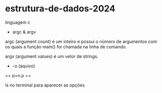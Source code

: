 # estrutura-de-dados-2024

linguagem c 
- argc & argv 

argc (argument count) é um inteiro e possui o número de argumentos com os quais a função main() foi chamada na linha de comando.

argv (argument values) é um vetor de strings.

- -o (aquivo)

== p=n.p ==

ls no terminal para aparecer as opções
